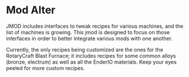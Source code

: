 # Mod Alter

JMOD includes interfaces to tweak recipes for various machines, and the list of machines is
growing.  This jmod is designed to focus on those interfaces in order to better integrate various mods with one another.

Currently, the only recipes being customized are the ones for the RotaryCraft Blast Furnace; it includes recipes for some common alloys (bronze, electrum) as well as all the EnderIO materials.  Keep your eyes peeled for more custom recipes.
